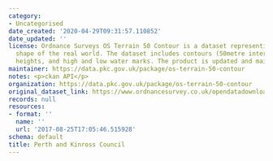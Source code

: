 ```yaml
---
category:
- Uncategorised
date_created: '2020-04-29T09:31:57.110852'
date_updated: ''
license: Ordnance Surveys OS Terrain 50 Contour is a dataset representing the physical
  shape of the real world. The dataset includes contours (50metre interval), spot
  heights, and high and low water marks. The product is updated and maintained annually.
maintainer: https://data.pkc.gov.uk/package/os-terrain-50-contour
notes: <p>ckan API</p>
organization: https://data.pkc.gov.uk/package/os-terrain-50-contour
original_dataset_link: https://www.ordnancesurvey.co.uk/opendatadownload/products.html#TERR50
records: null
resources:
- format: ''
  name: ''
  url: '2017-08-25T17:05:46.515928'
schema: default
title: Perth and Kinross Council
---
```

